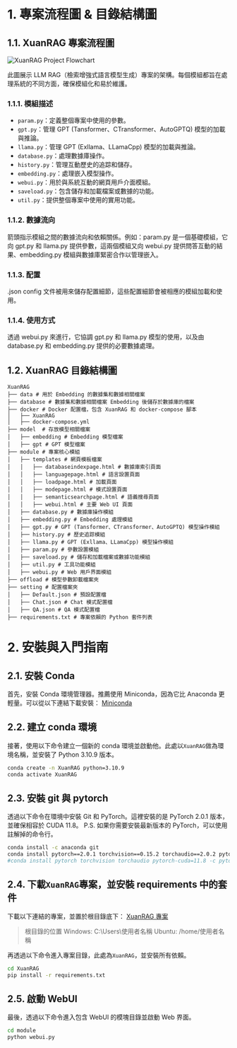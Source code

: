 # 1. 專案流程圖 & 目錄結構圖
## 1.1. XuanRAG 專案流程圖
![XuanRAG Project Flowchart](https://github.com/shiuan89910/XuanProjectImage/blob/main/XuanRAG/xuanrag_project_flowchart.png)

此圖展示 LLM RAG（檢索增強式語言模型生成）專案的架構。每個模組都旨在處理系統的不同方面，確保模組化和易於維護。

### 1.1.1. 模組描述
- `param.py`：定義整個專案中使用的參數。
- `gpt.py`：管理 GPT (Tansformer、CTransformer、AutoGPTQ) 模型的加載與推論。
- `llama.py`：管理 GPT (Exllama、LLamaCpp) 模型的加載與推論。
- `database.py`：處理數據庫操作。
- `history.py`：管理互動歷史的追踪和儲存。
- `embedding.py`：處理嵌入模型操作。
- `webui.py`：用於與系統互動的網頁用戶介面模組。
- `saveload.py`：包含儲存和加載檔案或數據的功能。
- `util.py`：提供整個專案中使用的實用功能。

### 1.1.2. 數據流向
箭頭指示模組之間的數據流向和依賴關係。例如：param.py 是一個基礎模組，它向 gpt.py 和 llama.py 提供參數，這兩個模組又向 webui.py 提供問答互動的結果、embedding.py 模組與數據庫緊密合作以管理嵌入。

### 1.1.3. 配置
.json config 文件被用來儲存配置細節，這些配置細節會被相應的模組加載和使用。

### 1.1.4. 使用方式
透過 webui.py 來進行，它協調 gpt.py 和 llama.py 模型的使用，以及由 database.py 和 embedding.py 提供的必要數據處理。

## 1.2. XuanRAG 目錄結構圖

```
XuanRAG
├── data # 用於 Embedding 的數據集和數據相關檔案
├── database # 數據集和數據相關檔案 Embedding 後儲存於數據庫的檔案
├── docker # Docker 配置檔，包含 XuanRAG 和 docker-compose 腳本
│   ├── XuanRAG
│   ├── docker-compose.yml
├── model  # 存放模型相關檔案
│   ├── embedding # Embedding 模型檔案
│   ├── gpt # GPT 模型檔案
├── module # 專案核心模組
│   ├── templates # 網頁模板檔案
│   │   ├── databaseindexpage.html # 數據庫索引頁面
│   │   ├── languagepage.html # 語言設置頁面
│   │   ├── loadpage.html # 加載頁面
│   │   ├── modepage.html # 模式設置頁面
│   │   ├── semanticsearchpage.html # 語義搜尋頁面
│   │   ├── webui.html # 主要 Web UI 頁面
│   ├── database.py # 數據庫操作模組
│   ├── embedding.py # Embedding 處理模組
│   ├── gpt.py # GPT (Tansformer、CTransformer、AutoGPTQ) 模型操作模組
│   ├── history.py # 歷史追踪模組
│   ├── llama.py # GPT (Exllama、LLamaCpp) 模型操作模組
│   ├── param.py # 參數設置模組
│   ├── saveload.py # 儲存和加載檔案或數據功能模組
│   ├── util.py # 工具功能模組
│   ├── webui.py # Web 用戶界面模組
├── offload # 模型參數卸載檔案夾
├── setting # 配置檔案夾
│   ├── Default.json # 預設配置檔
│   ├── Chat.json # Chat 模式配置檔
│   ├── QA.json # QA 模式配置檔
├── requirements.txt # 專案依賴的 Python 套件列表
```



# 2. 安裝與入門指南

## 2.1. 安裝 Conda
首先，安裝 Conda 環境管理器。推薦使用 Miniconda，因為它比 Anaconda 更輕量。可以從以下連結下載安裝：
[Miniconda](https://docs.anaconda.com/free/miniconda/index.html)

## 2.2. 建立 conda 環境
接著，使用以下命令建立一個新的 conda 環境並啟動他。此處以`XuanRAG`做為環境名稱，並安裝了 Python 3.10.9 版本。

```bash
conda create -n XuanRAG python=3.10.9
conda activate XuanRAG
```

## 2.3. 安裝 git 與 pytorch
透過以下命令在環境中安裝 Git 和 PyTorch。這裡安裝的是 PyTorch 2.0.1 版本，並確保相容於 CUDA 11.8。
P.S. 如果你需要安裝最新版本的 PyTorch，可以使用註解掉的命令行。

```bash
conda install -c anaconda git
conda install pytorch==2.0.1 torchvision==0.15.2 torchaudio==2.0.2 pytorch-cuda=11.8 -c pytorch -c nvidia
#conda install pytorch torchvision torchaudio pytorch-cuda=11.8 -c pytorch -c nvidia
```

## 2.4. 下載`XuanRAG`專案，並安裝 requirements 中的套件
下載以下連結的專案，並置於根目錄底下：
[XuanRAG 專案](https://github.com/shiuan89910/XuanRAG/archive/refs/heads/main.zip)
>根目錄的位置
>Windows: C:\Users\使用者名稱
>Ubuntu: /home/使用者名稱

再透過以下命令進入專案目錄，此處為`XuanRAG`，並安裝所有依賴。

```bash
cd XuanRAG
pip install -r requirements.txt
```

## 2.5. 啟動 WebUI
最後，透過以下命令進入包含 WebUI 的模塊目錄並啟動 Web 界面。

```bash
cd module
python webui.py
```
